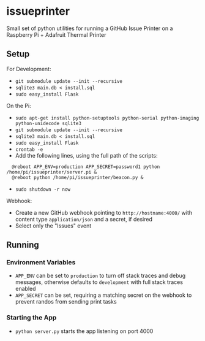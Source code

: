 # issueprinter
Small set of python utilities for running a GitHub Issue Printer on a Raspberry Pi + Adafruit Thermal Printer

## Setup

For Development:
* `git submodule update --init --recursive`
* `sqlite3 main.db < install.sql`
* `sudo easy_install Flask`

On the Pi:
* `sudo apt-get install python-setuptools python-serial python-imaging python-unidecode sqlite3`
* `git submodule update --init --recursive`
* `sqlite3 main.db < install.sql`
* `sudo easy_install Flask`
* `crontab -e`
* Add the following lines, using the full path of the scripts:
```
  @reboot APP_ENV=production APP_SECRET=password1 python /home/pi/issueprinter/server.pi &
  @reboot python /home/pi/issueprinter/beacon.py &
```
* `sudo shutdown -r now`

Webhook:
* Create a new GitHub webhook pointing to `http://hostname:4000/` with content type `application/json` and a secret, if desired
* Select only the "Issues" event

## Running

### Environment Variables

* `APP_ENV` can be set to `production` to turn off stack traces and debug messages, otherwise defaults to `development` with full stack traces enabled
* `APP_SECRET` can be set, requiring a matching secret on the webhook to prevent randos from sending print tasks

### Starting the App

* `python server.py` starts the app listening on port 4000
